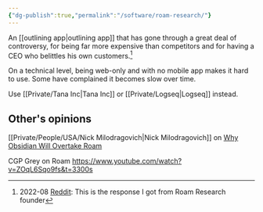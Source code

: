 ```yaml
---
{"dg-publish":true,"permalink":"/software/roam-research/"}
---
```


An [[outlining app\|outlining app]] that has gone through a great deal of controversy, for being far more expensive than competitors and for having a CEO who belittles his own customers.[^1]

On a technical level, being web-only and with no mobile app makes it hard to use. Some have complained it becomes slow over time.

Use [[Private/Tana Inc\|Tana Inc]] or [[Private/Logseq\|Logseq]] instead.

## Other's opinions

[[Private/People/USA/Nick Milodragovich\|Nick Milodragovich]] on [Why Obsidian Will Overtake Roam](https://youtu.be/_x54XJrECvk)

CGP Grey on Roam https://www.youtube.com/watch?v=ZOqL6Sqo9fs&t=3300s

[^1]: 2022-08 [Reddit](https://www.reddit.com/r/ObsidianMD/comments/wtye59/this_is_the_response_i_got_from_roam_research/): This is the response I got from Roam Research founder